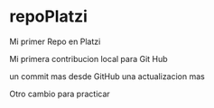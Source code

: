 # repoPlatzi
Mi primer Repo en Platzi

Mi primera contribucion local para Git Hub

un commit mas desde GitHub
una actualizacion mas

Otro cambio para practicar
